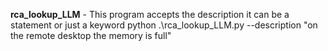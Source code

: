 **rca_lookup_LLM** - This program accepts the description it can be a statement or just a keyword
python .\rca_lookup_LLM.py --description "on the remote desktop the memory  is full" 
